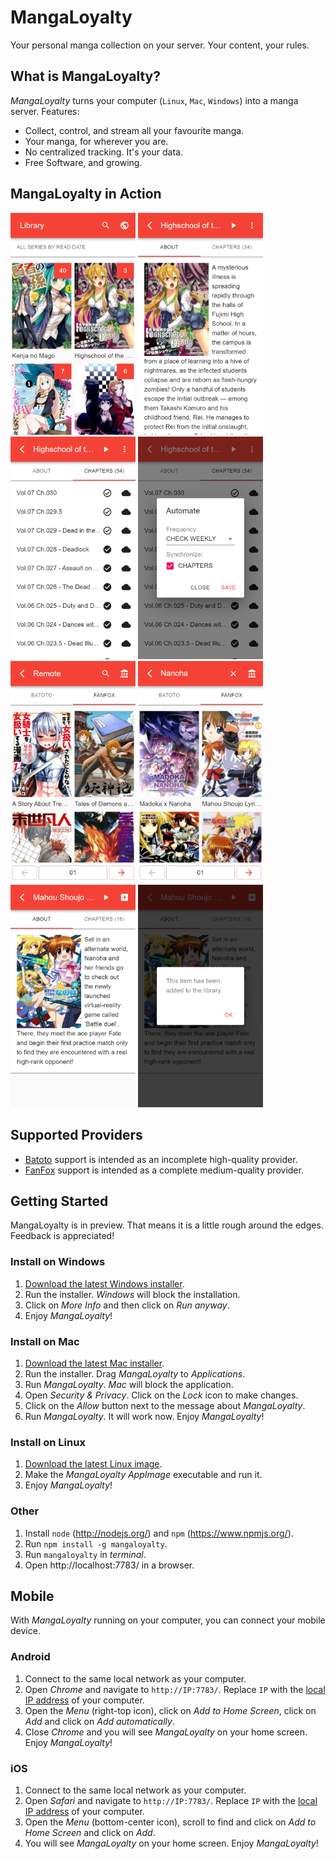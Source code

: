 # MangaLoyalty

Your personal manga collection on your server. Your content, your rules.

## What is MangaLoyalty?

*MangaLoyalty* turns your computer (`Linux`, `Mac`, `Windows`) into a manga server. Features:

* Collect, control, and stream all your favourite manga.
* Your manga, for wherever you are.
* No centralized tracking. It's your data.
* Free Software, and growing.

## MangaLoyalty in Action

<div>
    <img src="docs/images/library-01.png" width="200">
    <img src="docs/images/library-02.png" width="200">
    <img src="docs/images/library-03.png" width="200">
    <img src="docs/images/library-04.png" width="200">
</div>
<div>
    <img src="docs/images/remote-01.png" width="200">
    <img src="docs/images/remote-02.png" width="200">
    <img src="docs/images/remote-03.png" width="200">
    <img src="docs/images/remote-04.png" width="200">
</div>

## Supported Providers

* [Batoto](https://bato.to/) support is intended as an incomplete high-quality provider.
* [FanFox](https://fanfox.net/) support is intended as a complete medium-quality provider.

## Getting Started

MangaLoyalty is in preview. That means it is a little rough around the edges. Feedback is appreciated! 

### Install on Windows

1. [Download the latest Windows installer](https://github.com/mangaloyalty/mangaloyalty/releases/download/v0.7.0/mangaloyalty-Setup-0.7.0.exe).
2. Run the installer. *Windows* will block the installation.
3. Click on *More Info* and then click on *Run anyway*.
3. Enjoy *MangaLoyalty*!

### Install on Mac

1. [Download the latest Mac installer](https://github.com/mangaloyalty/mangaloyalty/releases/download/v0.7.0/mangaloyalty-0.7.0.dmg).
2. Run the installer. Drag *MangaLoyalty* to *Applications*.
3. Run *MangaLoyalty*. *Mac* will block the application.
4. Open *Security & Privacy*. Click on the *Lock* icon to make changes.
5. Click on the *Allow* button next to the message about *MangaLoyalty*.
6. Run *MangaLoyalty*. It will work now. Enjoy *MangaLoyalty*!

### Install on Linux

1. [Download the latest Linux image](https://github.com/mangaloyalty/mangaloyalty/releases/download/v0.7.0/mangaloyalty-0.7.0.AppImage).
2. Make the *MangaLoyalty* *AppImage* executable and run it.
3. Enjoy *MangaLoyalty*!

### Other

1. Install `node` (http://nodejs.org/) and `npm` (https://www.npmjs.org/).
1. Run `npm install -g mangaloyalty`.
2. Run `mangaloyalty` in *terminal*.
4. Open http://localhost:7783/ in a browser.

## Mobile

With *MangaLoyalty* running on your computer, you can connect your mobile device.

### Android

1. Connect to the same local network as your computer.
2. Open *Chrome* and navigate to `http://IP:7783/`. Replace `IP` with the [local IP address](https://lifehacker.com/how-to-find-your-local-and-external-ip-address-5833108) of your computer.
3. Open the *Menu* (right-top icon), click on *Add to Home Screen*, click on *Add* and click on *Add automatically*.
4. Close *Chrome* and you will see *MangaLoyalty* on your home screen. Enjoy *MangaLoyalty*!

### iOS

1. Connect to the same local network as your computer.
2. Open *Safari* and navigate to `http://IP:7783/`. Replace `IP` with the [local IP address](https://lifehacker.com/how-to-find-your-local-and-external-ip-address-5833108) of your computer.
3. Open the *Menu* (bottom-center icon), scroll to find and click on *Add to Home Screen* and click on *Add*.
4. You will see *MangaLoyalty* on your home screen. Enjoy *MangaLoyalty*!
